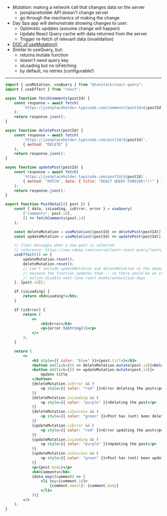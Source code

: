 - _Mutation_: making a network call that changes data on the server
  - jsonplaceholder API doesn't change server
  - go through the mechanics of making the change
- Day Spa app will demonstrate showing changes to user:
  - Optimistic updates (assume change will happen)
  - Update React Query cache with data returned from the server
  - Trigger re-fetch of relevant data (invalidation)
- [DOC of useMutation()](https://tanstack.com/query/latest/docs/react/guides/mutations?from=reactQueryV3&original=https%3A%2F%2Ftanstack.com%2Fquery%2Fv3%2Fdocs%2Fguides%2Fmutations)
- Similar to useQuery, but:
  - returns mutate function
  - doesn't need query key
  - isLoading but no isFetching
  - by default, no retries (configurable!)

---

```jsx
import { useMutation, useQuery } from "@tanstack/react-query";
import { useEffect } from "react";

async function fetchComments(postId) {
	const response = await fetch(
		`https://jsonplaceholder.typicode.com/comments?postId=${postId}`
	);
	return response.json();
}

async function deletePost(postId) {
	const response = await fetch(
		`https://jsonplaceholder.typicode.com/postId/${postId}`,
		{ method: "DELETE" }
	);
	return response.json();
}

async function updatePost(postId) {
	const response = await fetch(
		`https://jsonplaceholder.typicode.com/postId/${postId}`,
		{ method: "PATCH", data: { title: "REACT QUERY FOREVER!!!!" } }
	);
	return response.json();
}

export function PostDetail({ post }) {
	const { data, isLoading, isError, error } = useQuery(
		["comments", post.id],
		() => fetchComments(post.id)
	);

	const deleteMutation = useMutation((postId) => deletePost(postId));
	const updateMutation = useMutation((postId) => updatePost(postId));

	// clear messages when a new post is selected
	// reference: https://www.udemy.com/course/learn-react-query/learn/#questions/17213546/
	useEffect(() => {
		updateMutation.reset();
		deleteMutation.reset();
		// can't include updateMutation and deleteMutation in the dependencies
		// because the function updates them -- so there would be an infinite loop!
		// eslint-disable-next-line react-hooks/exhaustive-deps
	}, [post.id]);

	if (isLoading) {
		return <h3>Loading!</h3>;
	}

	if (isError) {
		return (
			<>
				<h3>Error</h3>
				<p>{error.toString()}</p>
			</>
		);
	}

	return (
		<>
			<h3 style={{ color: "blue" }}>{post.title}</h3>
			<button onClick={() => deleteMutation.mutate(post.id)}>Delete</button>
			<button onClick={() => updateMutation.mutate(post.id)}>
				Update title
			</button>
			{deleteMutation.isError && (
				<p style={{ color: "red" }}>Error deleting the post</p>
			)}
			{deleteMutation.isLoading && (
				<p style={{ color: "purple" }}>Deleting the post</p>
			)}
			{deleteMutation.isSuccess && (
				<p style={{ color: "green" }}>Post has (not) been deleted</p>
			)}
			{updateMutation.isError && (
				<p style={{ color: "red" }}>Error updating the post</p>
			)}
			{updateMutation.isLoading && (
				<p style={{ color: "purple" }}>Updating the post</p>
			)}
			{updateMutation.isSuccess && (
				<p style={{ color: "green" }}>Post has (not) been updated</p>
			)}
			<p>{post.body}</p>
			<h4>Comments</h4>
			{data.map((comment) => (
				<li key={comment.id}>
					{comment.email}: {comment.body}
				</li>
			))}
		</>
	);
}
```
